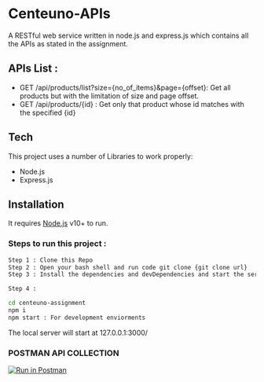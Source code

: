 # Centeuno-APIs

A RESTful web service written in node.js and express.js which contains all the APIs as stated in the assignment.

## APIs List : 

- GET /api/products/list?size={no_of_items}&page={offset}: Get all products but with the limitation of size and page offset.
- GET /api/products/{id} : Get only that product whose id matches with the specified {id}


## Tech

This project uses a number of Libraries to work properly:

- Node.js
- Express.js

## Installation

It requires [Node.js](https://nodejs.org/) v10+ to run.

### Steps to run this project : 

```sh
Step 1 : Clone this Repo 
Step 2 : Open your bash shell and run code git clone {git clone url}
Step 3 : Install the dependencies and devDependencies and start the server.

Step 4 : 

cd centeuno-assignment
npm i
npm start : For development enviorments
```
The local server will start at 127.0.0.1:3000/


### POSTMAN API COLLECTION
[![Run in Postman](https://run.pstmn.io/button.svg)](https://app.getpostman.com/run-collection/17373422-662ac273-29e7-4ea3-97a1-37ea19b64ed5?action=collection%2Ffork&source=rip_markdown&collection-url=entityId%3D17373422-662ac273-29e7-4ea3-97a1-37ea19b64ed5%26entityType%3Dcollection%26workspaceId%3D8b7ad081-e86e-4420-a3e2-fa4ced2b1851)